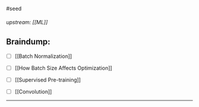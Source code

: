 #seed 
###### upstream: [[ML]]

## Braindump: 




- [ ] [[Batch Normalization]]
- [ ] [[How Batch Size Affects Optimization]]
- [ ] [[Supervised Pre-training]]
- [ ] [[Convolution]]



--- 
